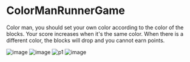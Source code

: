# ColorManRunnerGame

Color man, you should set your own color according to the color of the blocks.
Your score increases when it's the same color.
When there is a different color, the blocks will drop and you cannot earn points.

![image](https://user-images.githubusercontent.com/107270736/204278146-a4398300-cd60-495a-8b9a-dd28495885e6.png)
![image](https://user-images.githubusercontent.com/107270736/204278277-907c2451-14ae-4e41-8b99-7fe77c555bcc.png)
![p1](https://user-images.githubusercontent.com/107270736/204277961-51f3c504-45ed-4184-a199-100913b1536e.png)
![image](https://user-images.githubusercontent.com/107270736/204278337-f1867f9f-981d-4ba5-a477-bfb4bf6ff337.png)

